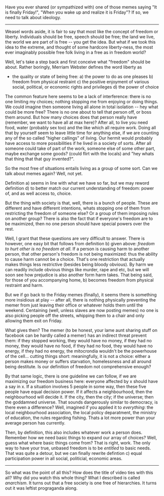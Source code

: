 Have you ever shared (or sympathized with) one of those memes saying "It is finally Friday!", "When you wake up and realize it is Friday"? If so, we need to talk about ideology.

-----------------------

Weasel words aside, it is fair to say that most like the concept of freedom or liberty. Individuals should be free, speech should be free; the land we live, the world we are part of is free -- you get the idea. But what if we took this idea to the extreme, and thought of some hardcore liberty-ness, the most ever imaginably possible free folk living in a free as in freedom world?

Well, let's take a step back and first conceive what "freedom" should be about. Rather boringly, Merriam Webster defines the word liberty as

* the quality or state of being free:
        a) the power to do as one pleases
        b) freedom from physical restraint
        c) the positive enjoyment of various social, political, or economic rights and privileges
        d) the power of choice

The common feature here seems to be a lack of interference: there is no one limiting my choices; nothing stopping me from enjoying or doing things. We could imagine then someone living all alone in total isolation -- hey what could be more free? There is no one about to tell that person off, or boss them around. But how many choices does that person really have (remember, we want to have all at max here)? After all, to live you need food, water (probably sex too) and the like which all require work. Doing all that by yourself seem to leave little time for anything else, if we are counting any of the so called "higher callings" of living. Our hermit would probably have access to more possibilities if he lived in a society of sorts. After all someone could take of part of the work, someone else of some other part, maybe exchange some goods? (could flirt with the locals) and "hey whats that thing that that guy invented?".

So the most free of situations entails living as a group of some sort. Can we talk about memes again? Well, not yet.

Definition a) seems in line with what we have so far, but we may reword definition d) to better match our current understanding of freedom: power of, and as well access to, choice.

But the thing with society is that, well, there is a bunch of people. These are different and have different intentions, whats stopping one of them from restricting the freedom of someone else? Or a group of them imposing rules on another group? There is also the fact that if everyone's freedom are to be maximized, then no one person should have special powers over the rest.

Well, I grant that these questions are very difficult to answer. There is however, one easy bit that follows from definition b) given above: _freedom to hurt other is no freedom at all_. If a person is causing harm to another person, that other person's freedom is not being maximized: thus the ability to cause harm cannot be a choice. That's one restriction that actually makes things less restrictive (besides being bloody obvious). By harm we can readily include obvious things like murder, rape and etc, but we will soon see how prejudice is also another form harm takes. That being said, for those of you accompanying home, b) becomes freedom from physical restraint and harm.

But we if go back to the Friday memes (finally), it seems there is something more insidious at play -- after all, there is nothing physically preventing the memer from just leaving their office or whatever holds them until the weekend. Centaining (well, unless slaves are now posting memes) no one is also picking people off the streets, whipping them to a chair and only allowing them exit on Friday.

What gives then? The memer (to be honest, your lame aunt sharing stuff on facebook can be hardly called a memer) has an indirect threat prevent them: if they stopped working, they would have no money, if they had no money, they would have no food, if they had no food, they would have no energy, if they had no energy, the mitocrondia wouldn't be the powerhouse of the cell... cutting things short: meaningfully, it is not a choice: either a person makes money or suffers starvation, homelessness and all around being destitute. Is our definition of freedom not comprehensive enough?

By that same logic, there is one guideline we can follow, if we are maximizing our freedom business here: everyone affected by x should have a say in x. If a situation involves 5 people in some way, then these five people have equal decision power. If it affects a neighbourhood, then the neighbourhood will decide it. If the city, then the city; if the universe; then the goddamned universe. That sounds dangerously similar to democracy, is there even a difference? Well, imagined if you applied it to _everything_: the local neighbourhood association, the local policy deparatment, the ministry of education, the rules regarding fishing. Thats a lot more power than your average person has currently.

Then, by definition, this also includes whatever work a person does. Remember how we need basic things to expand our array of choices? Well, guess what where basic things come from? That is right, work. The only way to have your true, unbased freedom is to be _entitled_ to basic needs. That was quite a detour, but we can finally rewrite defintion c) equal participation power in all social, politicial, economic areas.

----------------
So what was the point of all this? How does the title of video ties with this all? Why did you watch this whole thing? What I described is called _anarchism_. It turns out that a free society is one free of hierarchies. It turns out it was leftist prograganda along.



